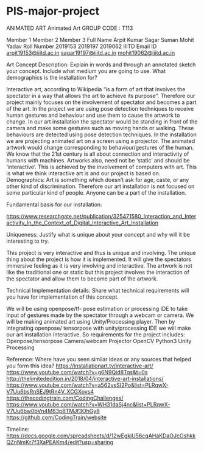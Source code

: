 # PIS-major-project
ANIMATED ART
Animated Art
GROUP CODE : T113



Member 1
Member 2
Member 3
Full Name
Arpit Kumar
Sagar Suman
Mohit Yadav
Roll Number
2019153
2019197
2019062
IIITD Email ID
arpit19153@iiitd.ac.in
sagar19197@iiitd.ac.in
mohit19062@iiitd.ac.in


Art Concept Description: Explain in words and through an annotated sketch your concept. Include what medium you are going to use. What demographics is the installation for?



Interactive art, according to Wikipedia “is a form of art that involves the spectator in a way that allows the art to achieve its purpose”. Therefore our project mainly focuses on the involvement of spectator and becomes a part of the art. In the project we are using pose detection techniques to receive human gestures and behaviour and use them to cause the artwork to change. In our art installation the spectator would be standing in front of the camera and make some gestures such as moving hands or walking. These behaviours are detected using pose detection techniques. In the installation we are projecting animated art on a screen using a projector. The animated artwork would change corresponding to behaviour/gestures of the human.
We know that the 21st century is all about connection and interactivity of humans with machines. Artworks also, need not be ‘static’ and should be ‘interactive’. This is achieved by the involvement of computers with art. This is what we think interactive art is and our project is based on.
Demographics: Art is something which doesn’t ask for age, caste, or any other kind of discrimination. Therefore our art installation is not focused on some particular kind of people. Anyone can be a part of the installation.






Fundamental basis for our installation:


https://www.researchgate.net/publication/325471580_Interaction_and_Interactivity_In_the_Context_of_Digital_Interactive_Art_Installation 


    



Uniqueness: Justify what is unique about your concept and why will it be interesting to try.

This project is very interactive and thus is unique and involving. The unique thing about the project is how it is implemented. It will give the spectators immersive feeling as it is very involving and interactive. The artwork is not like the traditional one or static but this project involves the interaction of the spectator and allow them to become part of the artwork.





Technical Implementation details: Share what technical requirements will you have for implementation of this concept.


     



We will be using openpose/tf- pose estimation or processing IDE  to take input of gestures made by the spectator through a webcam or camera. We will be making animated art using Unity/Processing player. Then by integrating openpose/ tensorpose with unity/processing IDE we will make our art installation interactive. So requirements for the project includes:
Openpose/tensorpose
Camera/webcam
Projector
OpenCV
Python3
Unity
Processing


Reference: Where have you seen similar ideas or any sources that helped you form this idea?
https://installationart.tv/interactive-art/
https://www.youtube.com/watch?v=g6N9Qid8Tqs&t=0s
http://thelimitededition.in/2018/04/interactive-art-installations/
https://www.youtube.com/watch?v=a562vsSI2Po&list=PLRqwX-V7Uu6bsRnSEJ9tRn4V_XCGXovs4
https://thecodingtrain.com/CodingChallenges/
https://www.youtube.com/watch?v=WH31daSj4nc&list=PLRqwX-V7Uu6bw0bVn4M63p8TMJf3OhGy8
https://github.com/CodingTrain/website



Timeline:
https://docs.google.com/spreadsheets/d/12wEgkjU56cgAHaKDaOJcOshkkQZnNmKr7f3XaPEAKm4/edit?usp=sharing
